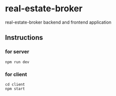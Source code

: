 # real-estate-broker

real-estate-broker backend and frontend application

## Instructions

### for server

```
npm run dev
```

### for client

```
cd client
npm start
```
